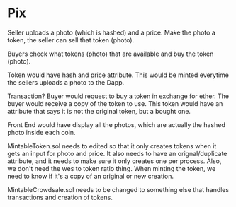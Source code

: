 # Pix

Seller uploads a photo (which is hashed) and a price.
Make the photo a token, the seller can sell that token (photo).

Buyers check what tokens (photo) that are available and buy the token (photo).

Token would have hash and price attribute.
This would be minted everytime the sellers uploads a photo to the Dapp.

Transaction?
Buyer would request to buy a token in exchange for ether.
The buyer would receive a copy of the token to use.
This token would have an attribute that says it is not the original token, but a bought one.

Front End would have display all the photos, which are actually the hashed photo inside each coin.

MintableToken.sol needs to edited so that it only creates tokens when it gets an input for photo and price.
It also needs to have an orignal/duplicate attribute, and it needs to make sure it only creates one per process.
Also, we don't need the wes to token ratio thing. 
When minting the token, we need to know if it's a copy of an original or new creation.

MintableCrowdsale.sol needs to be changed to something else that handles transactions and creation of tokens. 
